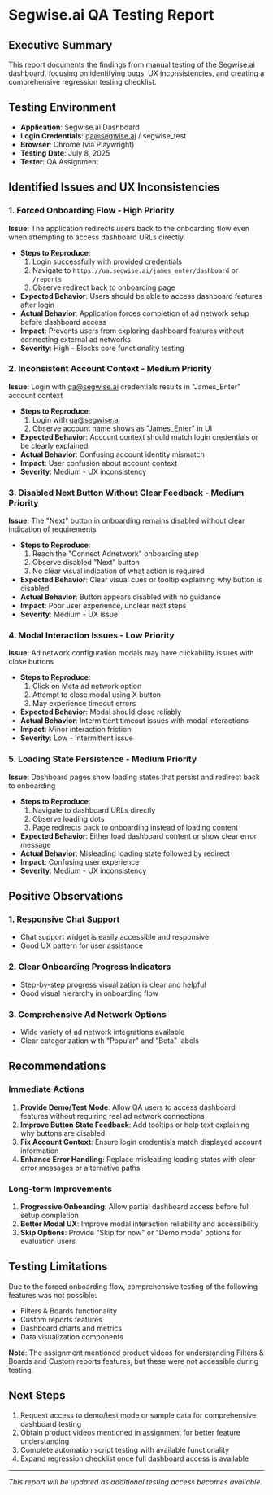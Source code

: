 # Segwise.ai QA Testing Report

## Executive Summary
This report documents the findings from manual testing of the Segwise.ai dashboard, focusing on identifying bugs, UX inconsistencies, and creating a comprehensive regression testing checklist.

## Testing Environment
- **Application**: Segwise.ai Dashboard
- **Login Credentials**: qa@segwise.ai / segwise_test
- **Browser**: Chrome (via Playwright)
- **Testing Date**: July 8, 2025
- **Tester**: QA Assignment

## Identified Issues and UX Inconsistencies

### 1. **Forced Onboarding Flow - High Priority**
**Issue**: The application redirects users back to the onboarding flow even when attempting to access dashboard URLs directly.
- **Steps to Reproduce**: 
  1. Login successfully with provided credentials
  2. Navigate to `https://ua.segwise.ai/james_enter/dashboard` or `/reports`
  3. Observe redirect back to onboarding page
- **Expected Behavior**: Users should be able to access dashboard features after login
- **Actual Behavior**: Application forces completion of ad network setup before dashboard access
- **Impact**: Prevents users from exploring dashboard features without connecting external ad networks
- **Severity**: High - Blocks core functionality testing

### 2. **Inconsistent Account Context - Medium Priority**
**Issue**: Login with qa@segwise.ai credentials results in "James_Enter" account context
- **Steps to Reproduce**: 
  1. Login with qa@segwise.ai
  2. Observe account name shows as "James_Enter" in UI
- **Expected Behavior**: Account context should match login credentials or be clearly explained
- **Actual Behavior**: Confusing account identity mismatch
- **Impact**: User confusion about account context
- **Severity**: Medium - UX inconsistency

### 3. **Disabled Next Button Without Clear Feedback - Medium Priority**
**Issue**: The "Next" button in onboarding remains disabled without clear indication of requirements
- **Steps to Reproduce**: 
  1. Reach the "Connect Adnetwork" onboarding step
  2. Observe disabled "Next" button
  3. No clear visual indication of what action is required
- **Expected Behavior**: Clear visual cues or tooltip explaining why button is disabled
- **Actual Behavior**: Button appears disabled with no guidance
- **Impact**: Poor user experience, unclear next steps
- **Severity**: Medium - UX issue

### 4. **Modal Interaction Issues - Low Priority**
**Issue**: Ad network configuration modals may have clickability issues with close buttons
- **Steps to Reproduce**: 
  1. Click on Meta ad network option
  2. Attempt to close modal using X button
  3. May experience timeout errors
- **Expected Behavior**: Modal should close reliably
- **Actual Behavior**: Intermittent timeout issues with modal interactions
- **Impact**: Minor interaction friction
- **Severity**: Low - Intermittent issue

### 5. **Loading State Persistence - Medium Priority**
**Issue**: Dashboard pages show loading states that persist and redirect back to onboarding
- **Steps to Reproduce**: 
  1. Navigate to dashboard URLs directly
  2. Observe loading dots
  3. Page redirects back to onboarding instead of loading content
- **Expected Behavior**: Either load dashboard content or show clear error message
- **Actual Behavior**: Misleading loading state followed by redirect
- **Impact**: Confusing user experience
- **Severity**: Medium - UX inconsistency

## Positive Observations

### 1. **Responsive Chat Support**
- Chat support widget is easily accessible and responsive
- Good UX pattern for user assistance

### 2. **Clear Onboarding Progress Indicators**
- Step-by-step progress visualization is clear and helpful
- Good visual hierarchy in onboarding flow

### 3. **Comprehensive Ad Network Options**
- Wide variety of ad network integrations available
- Clear categorization with "Popular" and "Beta" labels

## Recommendations

### Immediate Actions
1. **Provide Demo/Test Mode**: Allow QA users to access dashboard features without requiring real ad network connections
2. **Improve Button State Feedback**: Add tooltips or help text explaining why buttons are disabled
3. **Fix Account Context**: Ensure login credentials match displayed account information
4. **Enhance Error Handling**: Replace misleading loading states with clear error messages or alternative paths

### Long-term Improvements
1. **Progressive Onboarding**: Allow partial dashboard access before full setup completion
2. **Better Modal UX**: Improve modal interaction reliability and accessibility
3. **Skip Options**: Provide "Skip for now" or "Demo mode" options for evaluation users

## Testing Limitations

Due to the forced onboarding flow, comprehensive testing of the following features was not possible:
- Filters & Boards functionality
- Custom reports features
- Dashboard charts and metrics
- Data visualization components

**Note**: The assignment mentioned product videos for understanding Filters & Boards and Custom reports features, but these were not accessible during testing.

## Next Steps

1. Request access to demo/test mode or sample data for comprehensive dashboard testing
2. Obtain product videos mentioned in assignment for better feature understanding
3. Complete automation script testing with available functionality
4. Expand regression checklist once full dashboard access is available

---

*This report will be updated as additional testing access becomes available.*
